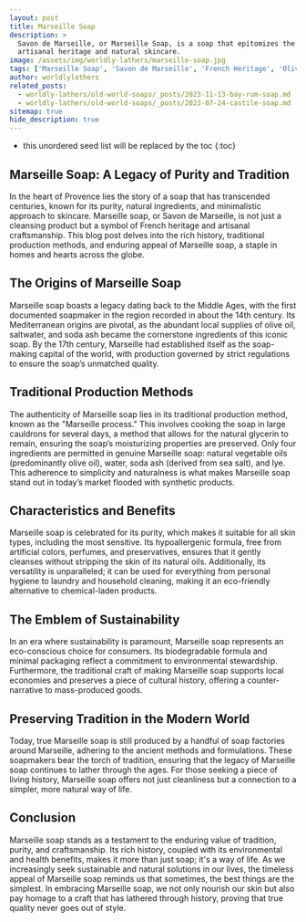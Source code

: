 ```yaml
---
layout: post
title: Marseille Soap
description: >
  Savon de Marseille, or Marseille Soap, is a soap that epitomizes the essence of French
  artisanal heritage and natural skincare.
image: /assets/img/worldly-lathers/marseille-soap.jpg
tags: ['Marseille Soap', 'Savon de Marseille', 'French Heritage', 'Olive Oil Soap', 'Natural Skincare', 'Environmentally Friendly']
author: worldlylathers
related_posts:
  - worldly-lathers/old-world-soaps/_posts/2023-11-13-bay-rum-soap.md
  - worldly-lathers/old-world-soaps/_posts/2023-07-24-castile-soap.md
sitemap: true
hide_description: true
---
```


* this unordered seed list will be replaced by the toc
{:toc}

## Marseille Soap: A Legacy of Purity and Tradition

In the heart of Provence lies the story of a soap that has transcended centuries, known for its purity, natural ingredients, and minimalistic approach to skincare. Marseille soap, or Savon de Marseille, is not just a cleansing product but a symbol of French heritage and artisanal craftsmanship. This blog post delves into the rich history, traditional production methods, and enduring appeal of Marseille soap, a staple in homes and hearts across the globe.

## The Origins of Marseille Soap

Marseille soap boasts a legacy dating back to the Middle Ages, with the first documented soapmaker in the region recorded in about the 14th century. Its Mediterranean origins are pivotal, as the abundant local supplies of olive oil, saltwater, and soda ash became the cornerstone ingredients of this iconic soap. By the 17th century, Marseille had established itself as the soap-making capital of the world, with production governed by strict regulations to ensure the soap’s unmatched quality.

## Traditional Production Methods

The authenticity of Marseille soap lies in its traditional production method, known as the "Marseille process." This involves cooking the soap in large cauldrons for several days, a method that allows for the natural glycerin to remain, ensuring the soap’s moisturizing properties are preserved. Only four ingredients are permitted in genuine Marseille soap: natural vegetable oils (predominantly olive oil), water, soda ash (derived from sea salt), and lye. This adherence to simplicity and naturalness is what makes Marseille soap stand out in today’s market flooded with synthetic products.

## Characteristics and Benefits

Marseille soap is celebrated for its purity, which makes it suitable for all skin types, including the most sensitive. Its hypoallergenic formula, free from artificial colors, perfumes, and preservatives, ensures that it gently cleanses without stripping the skin of its natural oils. Additionally, its versatility is unparalleled; it can be used for everything from personal hygiene to laundry and household cleaning, making it an eco-friendly alternative to chemical-laden products.

## The Emblem of Sustainability

In an era where sustainability is paramount, Marseille soap represents an eco-conscious choice for consumers. Its biodegradable formula and minimal packaging reflect a commitment to environmental stewardship. Furthermore, the traditional craft of making Marseille soap supports local economies and preserves a piece of cultural history, offering a counter-narrative to mass-produced goods.

## Preserving Tradition in the Modern World

Today, true Marseille soap is still produced by a handful of soap factories around Marseille, adhering to the ancient methods and formulations. These soapmakers bear the torch of tradition, ensuring that the legacy of Marseille soap continues to lather through the ages. For those seeking a piece of living history, Marseille soap offers not just cleanliness but a connection to a simpler, more natural way of life.

## Conclusion

Marseille soap stands as a testament to the enduring value of tradition, purity, and craftsmanship. Its rich history, coupled with its environmental and health benefits, makes it more than just soap; it's a way of life. As we increasingly seek sustainable and natural solutions in our lives, the timeless appeal of Marseille soap reminds us that sometimes, the best things are the simplest. In embracing Marseille soap, we not only nourish our skin but also pay homage to a craft that has lathered through history, proving that true quality never goes out of style.